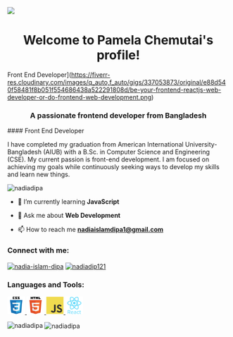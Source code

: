<img src="https://i.pinimg.com/originals/2d/40/32/2d4032ff0a416a9b3ceb18e4875d9a46.gif"><h1 align="center">Welcome to Pamela Chemutai's profile!</h1>
Front End Developer](https://fiverr-res.cloudinary.com/images/q_auto,f_auto/gigs/337053873/original/e88d540f58481f8b051f554686438a522291808d/be-your-frontend-reactjs-web-developer-or-do-frontend-web-development.png)
<h3 align="center">A passionate frontend developer from Bangladesh</h3>#### Front End Developer

I have completed my graduation from American International University-Bangladesh (AIUB) with a B.Sc. in Computer Science and Engineering (CSE). My current passion is front-end development. I am focused on achieving my goals while continuously seeking ways to develop my skills and learn new things.


<p align="left"> <img src="https://komarev.com/ghpvc/?username=nadiadipa&label=Profile%20views&color=0e75b6&style=flat" alt="nadiadipa" /> </p>

- 🌱 I’m currently learning **JavaScript**

- 💬 Ask me about **Web Development**

- 📫 How to reach me **nadiaislamdipa1@gmail.com**

<h3 align="left">Connect with me:</h3>
<p align="left">
<a href="https://linkedin.com/in/nadia-islam-dipa" target="blank"><img align="center" src="https://raw.githubusercontent.com/rahuldkjain/github-profile-readme-generator/master/src/images/icons/Social/linked-in-alt.svg" alt="nadia-islam-dipa" height="30" width="40" /></a>
<a href="https://fb.com/nadiadip121" target="blank"><img align="center" src="https://raw.githubusercontent.com/rahuldkjain/github-profile-readme-generator/master/src/images/icons/Social/facebook.svg" alt="nadiadip121" height="30" width="40" /></a>
</p>

<h3 align="left">Languages and Tools:</h3>
<p align="left"> <a href="https://www.w3schools.com/css/" target="_blank" rel="noreferrer"> <img src="https://raw.githubusercontent.com/devicons/devicon/master/icons/css3/css3-original-wordmark.svg" alt="css3" width="40" height="40"/> </a> <a href="https://www.w3.org/html/" target="_blank" rel="noreferrer"> <img src="https://raw.githubusercontent.com/devicons/devicon/master/icons/html5/html5-original-wordmark.svg" alt="html5" width="40" height="40"/> </a> <a href="https://developer.mozilla.org/en-US/docs/Web/JavaScript" target="_blank" rel="noreferrer"> <img src="https://raw.githubusercontent.com/devicons/devicon/master/icons/javascript/javascript-original.svg" alt="javascript" width="40" height="40"/> </a> <a href="https://reactjs.org/" target="_blank" rel="noreferrer"> <img src="https://raw.githubusercontent.com/devicons/devicon/master/icons/react/react-original-wordmark.svg" alt="react" width="40" height="40"/> </a> </p>

<p><img align="left" src="https://github-readme-stats.vercel.app/api/top-langs?username=nadiadipa&show_icons=true&locale=en&layout=compact" alt="nadiadipa" /></p>

<p>&nbsp;<img align="center" src="https://github-readme-stats.vercel.app/api?username=nadiadipa&show_icons=true&locale=en" alt="nadiadipa" /></p>
